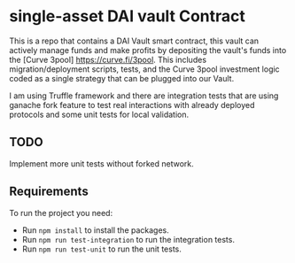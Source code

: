 # single-asset DAI vault Contract

This is a repo that contains a DAI Vault smart contract, this vault can actively manage funds and make profits
by depositing the vault's funds into the [Curve 3pool] https://curve.fi/3pool. This includes migration/deployment 
scripts, tests, and the Curve 3pool investment logic coded as a single strategy that can be plugged into our Vault.

I am using Truffle framework and there are integration tests that are using ganache fork feature to test real interactions with already deployed protocols and some unit tests for local validation.

## TODO
Implement more unit tests without forked network.

## Requirements

To run the project you need:

- Run `npm install` to install the packages.
- Run `npm run test-integration` to run the integration tests. 
- Run `npm run test-unit` to run the unit tests. 
